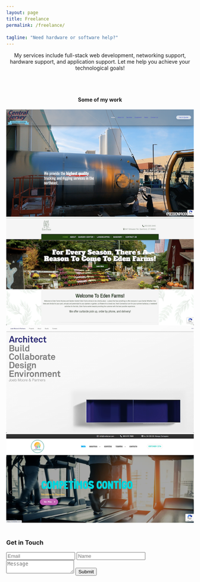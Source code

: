 ```yaml
---
layout: page
title: Freelance
permalink: /freelance/

tagline: "Need hardware or software help?"
---
```



<center>
  <p>
    My services include full-stack web development, networking support, hardware support, and application support. Let me help you achieve your technological goals!
  </p>
  <br>
  <br>
  <h4>Some of my work</h4>
  <!-- Image Portfolio Grid -->
  <div class="image-grid">
    <div class="image-item">
      <img src="/img/central_jersey.png" alt="CJ">
    </div>
    <div class="image-item">
      <img src="/img/edenfarmsllc.png" alt="EF">
    </div>
    <div class="image-item">
      <img src="/img/joeb_moore.png" alt="JB">
    </div>
    <div class="image-item">
      <img src="/img/revitalser.png" alt="RV">
    </div>
    <!-- Add more image items as needed -->
  </div>
</center>
<div class="contact-form"><br>
  <h3>
 Get in Touch
 </h3>
 <form action="https://api.web3forms.com/submit" method="POST">
  <input type="hidden" name="access_key" value="c98a177c-7fd0-49c7-bc1b-79e72b9a8e01">
  <input type="hidden" name="from_name" value="wchanania.github.io">
  <input type="hidden" name="redirect" value="https://web3forms.com/success">
  <input type="checkbox" name="botcheck" class="hidden" style="display: none;">
  <input type="email" placeholder="Email" name="email" required>
  <input type="text" placeholder="Name" name="Name" required>
  <textarea name="message" placeholder="Message" required></textarea>
  <button type="submit">Submit</button>
</form>
</div>